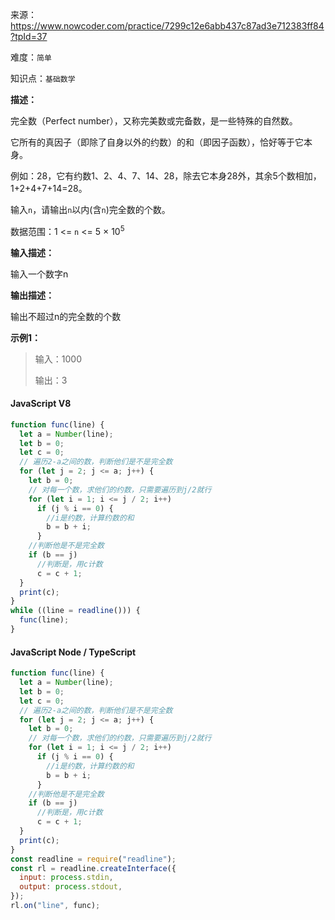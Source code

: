 来源：<https://www.nowcoder.com/practice/7299c12e6abb437c87ad3e712383ff84?tpId=37>

难度：`简单`

知识点：`基础数学`

**描述：**

完全数（Perfect number），又称完美数或完备数，是一些特殊的自然数。

它所有的真因子（即除了自身以外的约数）的和（即因子函数），恰好等于它本身。

例如：28，它有约数1、2、4、7、14、28，除去它本身28外，其余5个数相加，1+2+4+7+14=28。

输入`n`，请输出`n`以内(含`n`)完全数的个数。

数据范围：1 <= `n` <= 5 × 10<sup>5</sup>

**输入描述：**

输入一个数字n

**输出描述：**

输出不超过n的完全数的个数

**示例1：**

> 输入：1000
>
> 输出：3

<!-- tabs:start -->

#### **JavaScript V8**

```javascript
function func(line) {
  let a = Number(line);
  let b = 0;
  let c = 0;
  // 遍历2-a之间的数，判断他们是不是完全数
  for (let j = 2; j <= a; j++) {
    let b = 0;
    // 对每一个数，求他们的约数，只需要遍历到j/2就行
    for (let i = 1; i <= j / 2; i++)
      if (j % i == 0) {
        //i是约数，计算约数的和
        b = b + i;
      }
    //判断他是不是完全数
    if (b == j)
      //判断是，用c计数
      c = c + 1;
  }
  print(c);
}
while ((line = readline())) {
  func(line);
}
```

#### **JavaScript Node / TypeScript**

```javascript
function func(line) {
  let a = Number(line);
  let b = 0;
  let c = 0;
  // 遍历2-a之间的数，判断他们是不是完全数
  for (let j = 2; j <= a; j++) {
    let b = 0;
    // 对每一个数，求他们的约数，只需要遍历到j/2就行
    for (let i = 1; i <= j / 2; i++)
      if (j % i == 0) {
        //i是约数，计算约数的和
        b = b + i;
      }
    //判断他是不是完全数
    if (b == j)
      //判断是，用c计数
      c = c + 1;
  }
  print(c);
}
const readline = require("readline");
const rl = readline.createInterface({
  input: process.stdin,
  output: process.stdout,
});
rl.on("line", func);
```

<!-- tabs:end -->
